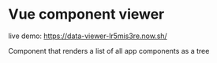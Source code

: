 # Vue component viewer

live demo: https://data-viewer-lr5mis3re.now.sh/

Component that renders a list of all app components as a tree
